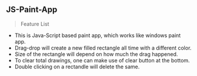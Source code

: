 ## JS-Paint-App

> Feature List

- This is Java-Script based paint app, which works like windows paint app.
- Drag-drop will create a new filled rectangle all time with a different color.
- Size of the rectangle will depend on how much the drag happened.
- To clear total drawings, one can make use of clear button at the bottom.
- Double clicking on a rectandle will delete the same.
